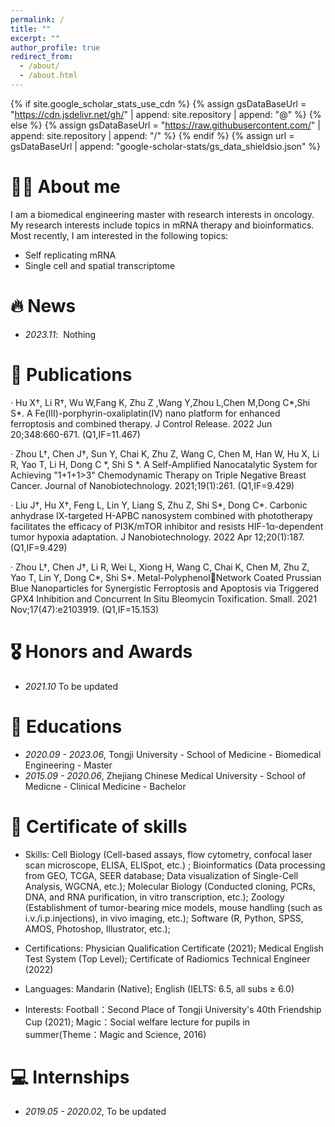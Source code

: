 ```yaml
---
permalink: /
title: ""
excerpt: ""
author_profile: true
redirect_from: 
  - /about/
  - /about.html
---
```


{% if site.google_scholar_stats_use_cdn %}
{% assign gsDataBaseUrl = "https://cdn.jsdelivr.net/gh/" | append: site.repository | append: "@" %}
{% else %}
{% assign gsDataBaseUrl = "https://raw.githubusercontent.com/" | append: site.repository | append: "/" %}
{% endif %}
{% assign url = gsDataBaseUrl | append: "google-scholar-stats/gs_data_shieldsio.json" %}

<span class='anchor' id='about-me'></span>

# 🤵🏻 About me
I am a biomedical engineering master with research interests in oncology. My research interests include topics in mRNA therapy and bioinformatics. Most recently, I am interested in the following topics:
- Self replicating mRNA
- Single cell and spatial transcriptome

# 🔥 News
- *2023.11*: &nbsp;Nothing

# 📝 Publications 
  · Hu X†, Li R†, Wu W,Fang K, Zhu Z ,Wang Y,Zhou L,Chen M,Dong C*,Shi S*. A Fe(III)-porphyrin-oxaliplatin(IV) nano platform
  for enhanced ferroptosis and combined therapy. J Control Release. 2022 Jun 20;348:660-671. (Q1,IF=11.467)
  
  · Zhou L†, Chen J†, Sun Y, Chai K, Zhu Z, Wang C, Chen M, Han W, Hu X, Li R, Yao T, Li H, Dong C *, Shi S *. A Self-Amplified
  Nanocatalytic System for Achieving "1+1+1>3" Chemodynamic Therapy on Triple Negative Breast Cancer. Journal of
  Nanobiotechnology. 2021;19(1):261. (Q1,IF=9.429)
  
  · Liu J†, Hu X†, Feng L, Lin Y, Liang S, Zhu Z, Shi S*, Dong C*. Carbonic anhydrase IX-targeted H-APBC nanosystem combined
  with phototherapy facilitates the efficacy of PI3K/mTOR inhibitor and resists HIF-1α-dependent tumor hypoxia adaptation. J
  Nanobiotechnology. 2022 Apr 12;20(1):187. (Q1,IF=9.429)
  
  · Zhou L†, Chen J†, Li R, Wei L, Xiong H, Wang C, Chai K, Chen M, Zhu Z, Yao T, Lin Y, Dong C*, Shi S*. Metal-PolyphenolNetwork Coated Prussian Blue Nanoparticles for Synergistic Ferroptosis and Apoptosis via 
  Triggered GPX4 Inhibition and
  Concurrent In Situ Bleomycin Toxification. Small. 2021 Nov;17(47):e2103919. (Q1,IF=15.153)


# 🎖 Honors and Awards
- *2021.10*  To be updated

# 📖 Educations
- *2020.09 - 2023.06*, Tongji University - School of Medicine - Biomedical Engineering - Master
- *2015.09 - 2020.06*, Zhejiang Chinese Medical University - School of Medicne - Clinical Medicine - Bachelor

# 💬 Certificate of skills
- Skills: Cell Biology (Cell-based assays, flow cytometry, confocal laser scan microscope, ELISA, ELISpot, etc.) ; Bioinformatics
(Data processing from GEO, TCGA, SEER database; Data visualization of Single-Cell Analysis, WGCNA, etc.); Molecular Biology
(Conducted cloning, PCRs, DNA, and RNA purification, in vitro transcription, etc.); Zoology (Establishment of tumor-bearing mice
models, mouse handling (such as i.v./i.p.injections), in vivo imaging, etc.); Software (R, Python, SPSS, AMOS, Photoshop,
Illustrator, etc.);

- Certifications: Physician Qualification Certificate (2021); Medical English Test System (Top Level); Certificate of Radiomics
Technical Engineer (2022)

- Languages: Mandarin (Native); English (IELTS: 6.5, all subs ≥ 6.0)
  
- Interests: Football：Second Place of Tongji University's 40th Friendship Cup (2021); Magic：Social welfare lecture for pupils in
summer(Theme：Magic and Science, 2016)

# 💻 Internships
- *2019.05 - 2020.02*, To be updated
